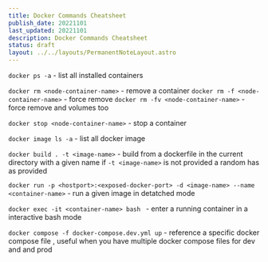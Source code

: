 ```yaml
---
title: Docker Commands Cheatsheet
publish_date: 20221101
last_updated: 20221101
description: Docker Commands Cheatsheet
status: draft
layout: ../../layouts/PermanentNoteLayout.astro
---
```



`docker ps -a` - list all installed containers

`docker rm <node-container-name>` - remove a container
`docker rm -f <node-container-name>`  - force remove
`docker rm -fv <node-container-name>`  - force remove and volumes too 

`docker stop <node-container-name>` - stop a container

`docker image ls -a` - list all docker image

`docker build . -t <image-name>` - build from a dockerfile in the current directory with a given name if `-t <image-name>` is not provided a random has as provided


`docker run -p <hostport>:<exposed-docker-port> -d <image-name> --name <container-name>`  -  run a given image in detatched mode


`docker exec -it <container-name> bash `   - enter a running container in a interactive bash mode


`docker compose -f docker-compose.dev.yml up` - reference a specific docker compose file , useful when you have multiple docker compose files for dev and and prod

